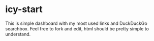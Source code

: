# icy-start

This is simple dashboard with my most used links and DuckDuckGo searchbox. Feel free to fork and edit, html should be pretty simple to understand.

